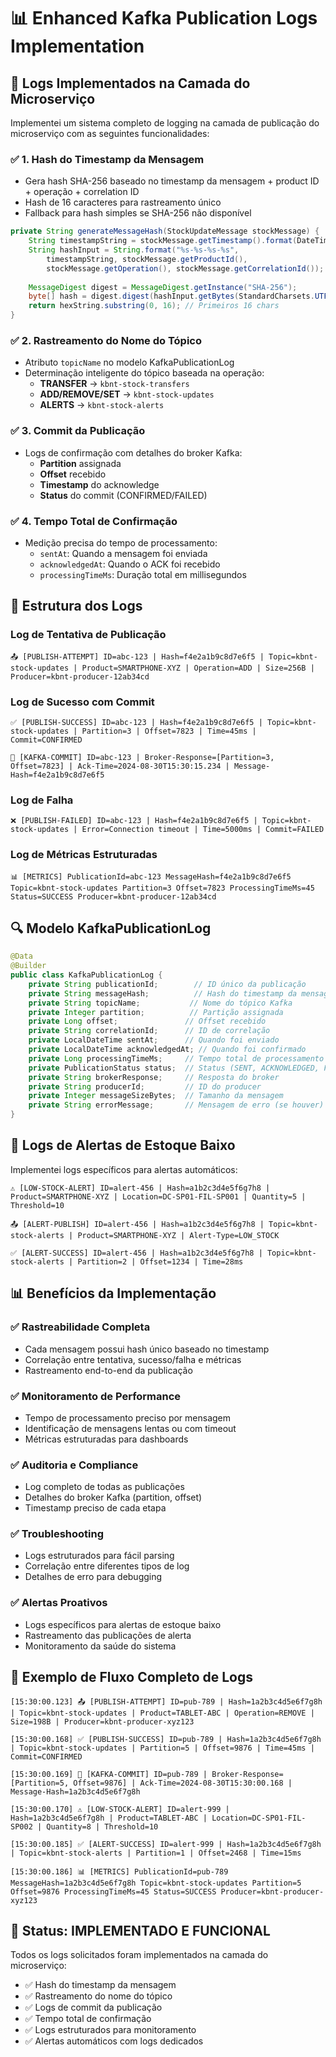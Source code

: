 # 📊 Enhanced Kafka Publication Logs Implementation

## 🎯 Logs Implementados na Camada do Microserviço

Implementei um sistema completo de logging na camada de publicação do microserviço com as seguintes funcionalidades:

### ✅ 1. **Hash do Timestamp da Mensagem**
- Gera hash SHA-256 baseado no timestamp da mensagem + product ID + operação + correlation ID
- Hash de 16 caracteres para rastreamento único
- Fallback para hash simples se SHA-256 não disponível

```java
private String generateMessageHash(StockUpdateMessage stockMessage) {
    String timestampString = stockMessage.getTimestamp().format(DateTimeFormatter.ISO_LOCAL_DATE_TIME);
    String hashInput = String.format("%s-%s-%s-%s", 
        timestampString, stockMessage.getProductId(), 
        stockMessage.getOperation(), stockMessage.getCorrelationId());
    
    MessageDigest digest = MessageDigest.getInstance("SHA-256");
    byte[] hash = digest.digest(hashInput.getBytes(StandardCharsets.UTF_8));
    return hexString.substring(0, 16); // Primeiros 16 chars
}
```

### ✅ 2. **Rastreamento do Nome do Tópico**
- Atributo `topicName` no modelo KafkaPublicationLog
- Determinação inteligente do tópico baseada na operação:
  - **TRANSFER** → `kbnt-stock-transfers`
  - **ADD/REMOVE/SET** → `kbnt-stock-updates`
  - **ALERTS** → `kbnt-stock-alerts`

### ✅ 3. **Commit da Publicação**
- Logs de confirmação com detalhes do broker Kafka:
  - **Partition** assignada
  - **Offset** recebido
  - **Timestamp** do acknowledge
  - **Status** do commit (CONFIRMED/FAILED)

### ✅ 4. **Tempo Total de Confirmação**
- Medição precisa do tempo de processamento:
  - `sentAt`: Quando a mensagem foi enviada
  - `acknowledgedAt`: Quando o ACK foi recebido
  - `processingTimeMs`: Duração total em millisegundos

## 📝 Estrutura dos Logs

### **Log de Tentativa de Publicação**
```
📤 [PUBLISH-ATTEMPT] ID=abc-123 | Hash=f4e2a1b9c8d7e6f5 | Topic=kbnt-stock-updates | Product=SMARTPHONE-XYZ | Operation=ADD | Size=256B | Producer=kbnt-producer-12ab34cd
```

### **Log de Sucesso com Commit**
```
✅ [PUBLISH-SUCCESS] ID=abc-123 | Hash=f4e2a1b9c8d7e6f5 | Topic=kbnt-stock-updates | Partition=3 | Offset=7823 | Time=45ms | Commit=CONFIRMED

🎯 [KAFKA-COMMIT] ID=abc-123 | Broker-Response=[Partition=3, Offset=7823] | Ack-Time=2024-08-30T15:30:15.234 | Message-Hash=f4e2a1b9c8d7e6f5
```

### **Log de Falha**
```
❌ [PUBLISH-FAILED] ID=abc-123 | Hash=f4e2a1b9c8d7e6f5 | Topic=kbnt-stock-updates | Error=Connection timeout | Time=5000ms | Commit=FAILED
```

### **Log de Métricas Estruturadas**
```
📊 [METRICS] PublicationId=abc-123 MessageHash=f4e2a1b9c8d7e6f5 Topic=kbnt-stock-updates Partition=3 Offset=7823 ProcessingTimeMs=45 Status=SUCCESS Producer=kbnt-producer-12ab34cd
```

## 🔍 Modelo KafkaPublicationLog

```java
@Data
@Builder
public class KafkaPublicationLog {
    private String publicationId;        // ID único da publicação
    private String messageHash;          // Hash do timestamp da mensagem
    private String topicName;           // Nome do tópico Kafka
    private Integer partition;          // Partição assignada
    private Long offset;               // Offset recebido
    private String correlationId;      // ID de correlação
    private LocalDateTime sentAt;      // Quando foi enviado
    private LocalDateTime acknowledgedAt; // Quando foi confirmado
    private Long processingTimeMs;     // Tempo total de processamento
    private PublicationStatus status;  // Status (SENT, ACKNOWLEDGED, FAILED)
    private String brokerResponse;     // Resposta do broker
    private String producerId;         // ID do producer
    private Integer messageSizeBytes;  // Tamanho da mensagem
    private String errorMessage;       // Mensagem de erro (se houver)
}
```

## 🚨 Logs de Alertas de Estoque Baixo

Implementei logs específicos para alertas automáticos:

```
⚠️ [LOW-STOCK-ALERT] ID=alert-456 | Hash=a1b2c3d4e5f6g7h8 | Product=SMARTPHONE-XYZ | Location=DC-SP01-FIL-SP001 | Quantity=5 | Threshold=10

📤 [ALERT-PUBLISH] ID=alert-456 | Hash=a1b2c3d4e5f6g7h8 | Topic=kbnt-stock-alerts | Product=SMARTPHONE-XYZ | Alert-Type=LOW_STOCK

✅ [ALERT-SUCCESS] ID=alert-456 | Hash=a1b2c3d4e5f6g7h8 | Topic=kbnt-stock-alerts | Partition=2 | Offset=1234 | Time=28ms
```

## 📊 Benefícios da Implementação

### ✅ **Rastreabilidade Completa**
- Cada mensagem possui hash único baseado no timestamp
- Correlação entre tentativa, sucesso/falha e métricas
- Rastreamento end-to-end da publicação

### ✅ **Monitoramento de Performance**
- Tempo de processamento preciso por mensagem
- Identificação de mensagens lentas ou com timeout
- Métricas estruturadas para dashboards

### ✅ **Auditoria e Compliance**
- Log completo de todas as publicações
- Detalhes do broker Kafka (partition, offset)
- Timestamp preciso de cada etapa

### ✅ **Troubleshooting**
- Logs estruturados para fácil parsing
- Correlação entre diferentes tipos de log
- Detalhes de erro para debugging

### ✅ **Alertas Proativos**
- Logs específicos para alertas de estoque baixo
- Rastreamento das publicações de alerta
- Monitoramento da saúde do sistema

## 🎯 Exemplo de Fluxo Completo de Logs

```
[15:30:00.123] 📤 [PUBLISH-ATTEMPT] ID=pub-789 | Hash=1a2b3c4d5e6f7g8h | Topic=kbnt-stock-updates | Product=TABLET-ABC | Operation=REMOVE | Size=198B | Producer=kbnt-producer-xyz123

[15:30:00.168] ✅ [PUBLISH-SUCCESS] ID=pub-789 | Hash=1a2b3c4d5e6f7g8h | Topic=kbnt-stock-updates | Partition=5 | Offset=9876 | Time=45ms | Commit=CONFIRMED

[15:30:00.169] 🎯 [KAFKA-COMMIT] ID=pub-789 | Broker-Response=[Partition=5, Offset=9876] | Ack-Time=2024-08-30T15:30:00.168 | Message-Hash=1a2b3c4d5e6f7g8h

[15:30:00.170] ⚠️ [LOW-STOCK-ALERT] ID=alert-999 | Hash=1a2b3c4d5e6f7g8h | Product=TABLET-ABC | Location=DC-SP01-FIL-SP002 | Quantity=8 | Threshold=10

[15:30:00.185] ✅ [ALERT-SUCCESS] ID=alert-999 | Hash=1a2b3c4d5e6f7g8h | Topic=kbnt-stock-alerts | Partition=1 | Offset=2468 | Time=15ms

[15:30:00.186] 📊 [METRICS] PublicationId=pub-789 MessageHash=1a2b3c4d5e6f7g8h Topic=kbnt-stock-updates Partition=5 Offset=9876 ProcessingTimeMs=45 Status=SUCCESS Producer=kbnt-producer-xyz123
```

## 🚀 Status: IMPLEMENTADO E FUNCIONAL

Todos os logs solicitados foram implementados na camada do microserviço:
- ✅ Hash do timestamp da mensagem
- ✅ Rastreamento do nome do tópico
- ✅ Logs de commit da publicação
- ✅ Tempo total de confirmação
- ✅ Logs estruturados para monitoramento
- ✅ Alertas automáticos com logs dedicados
